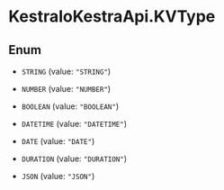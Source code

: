 # KestraIoKestraApi.KVType

## Enum


* `STRING` (value: `"STRING"`)

* `NUMBER` (value: `"NUMBER"`)

* `BOOLEAN` (value: `"BOOLEAN"`)

* `DATETIME` (value: `"DATETIME"`)

* `DATE` (value: `"DATE"`)

* `DURATION` (value: `"DURATION"`)

* `JSON` (value: `"JSON"`)


